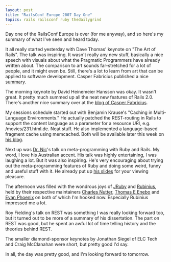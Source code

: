 ```yaml
---
layout: post
title: "RailsConf Europe 2007 Day One"
topics: rails railsconf ruby thedailygrind
---
```

Day one of the RailsConf Europe is over (for me anyway), and so here's my summary of what I've seen and heard today.

It all really started yesterday with Dave Thomas' keynote on "The Art of Rails". The talk was inspiring. It wasn't really any new stuff, basically a nice speech with visuals about what the Pragmatic Programmers have already written about. The comparison to art sounds far-stretched for a lot of people, and it might even be. Still, there's a lot to learn from art that can be applied to software development. Casper Fabricius published a nice [summary](http://casperfabricius.com/blog/2007/09/17/railsconf-the-art-in-rails/).

The morning keynote by David Heinemeier Hansson was okay. It wasn't great. It pretty much summed up all the neat new features of Rails 2.0. There's another nice summary over at the [blog of Casper Fabricius](http://casperfabricius.com/blog/2007/09/18/railsconf2007-dhh/).

My sessions schedule started out with Benjamin Krause's "Caching in Multi-Language Environments." He actually patched the REST-routing in Rails to support the content language as a parameter for a resource URI, e.g. /movies/231.html.de. Neat stuff. He also implemented a language-based fragment cache using memcached. Both will be available later this week on [his blog](http://blog.omdb-beta.org/).

Next up was [Dr. Nic](http://www.drnicwilliams.com)'s talk on meta-programming with Ruby and Rails. My word, I love his Australian accent. His talk was highly entertaining, I was laughing a lot. But it was also inspiring. He's very encouraging about trying out the meta-programming features of Ruby and doing some weird, funny and useful stuff with it. He already put up [his slides](http://www.drnicwilliams.com/wp-content/slides/railsconfeurope2007.pdf) for your viewing pleasure.

The afternoon was filled with the wondrous joys of [JRuby](http://jruby.codehaus.org/) and [Rubinius](http://rubini.us/), held by their respective maintainers [Charles Nutter](http://headius.blogspot.com/), [Thomas E Enebo](http://www.bloglines.com/blog/ThomasEEnebo) and [Evan Phoenix](http://blog.fallingsnow.net/) on both of which I'm hooked now. Especially Rubinius impressed me a lot.

Roy Fielding's talk on REST was something I was really looking forward too, but it turned out to be more of a summary of his dissertation. The part on REST was good, but he spent an awful lot of time telling history and the theories behind REST. 

The smaller diamond-sponsor keynotes by Jonathan Siegel of ELC Tech and Craig McClanahan were short, but pretty good I'd say.

In all, the day was pretty good, and I'm looking forward to tomorrow.